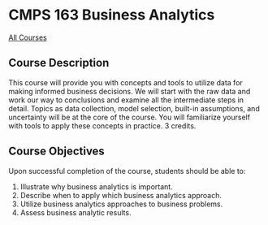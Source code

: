 # CMPS 163 Business Analytics

[All Courses](courses)

## Course Description

This course will provide you with concepts and tools to utilize data for making informed business decisions. We will start with the raw data and work our way to conclusions and examine all the intermediate steps in detail. Topics as data collection, model selection, built-in assumptions, and uncertainty will be at the core of the course. You will familiarize yourself with tools to apply these concepts in practice. 3 credits.

## Course Objectives

Upon successful completion of the course, students should be able to:
1) Illustrate why business analytics is important.
2) Describe when to apply which business analytics approach.
3) Utilize business analytics approaches to business problems.
4) Assess business analytic results.

